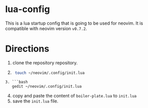 # lua-config
This is a lua startup config that is going to be used for neovim. It is compatible with neovim version ```v0.7.2```.
# Directions 
1. clone the repository
repository.
2. ```bash 
    touch ~/neovim/.config/init.lua
```
3. ```bash
   gedit ~/neovim/.config/init.lua
```
4. copy and paste the content of ```boiler-plate.lua``` to ```init.lua```
5. save the ```init.lua``` file.
